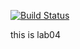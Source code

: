 [![Build Status](https://travis-ci.com/AntonGrigorev/lab04.svg?branch=master)](https://travis-ci.com/AntonGrigorev/lab04)

 this is lab04 
